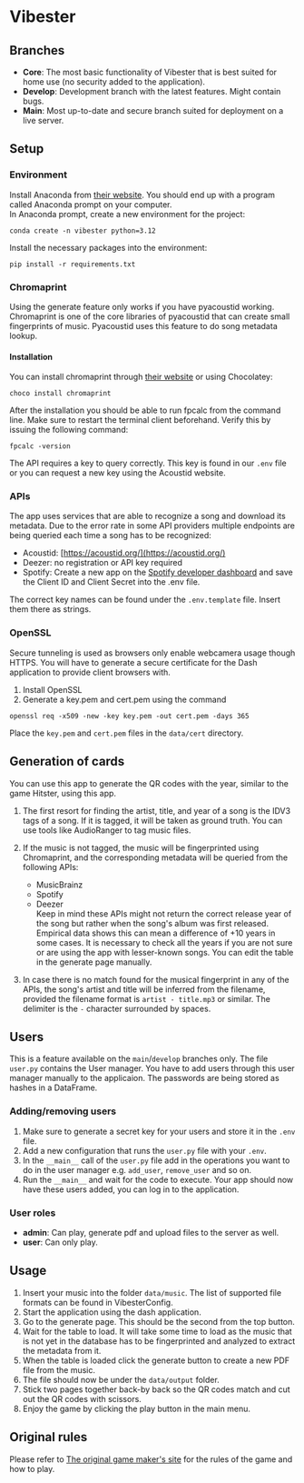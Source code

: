 # Vibester

## Branches

* **Core**: The most basic functionality of Vibester that is best suited for home use (no security added to the application).
* **Develop**: Development branch with the latest features. Might contain bugs.
* **Main**: Most up-to-date and secure branch suited for deployment on a live server.

## Setup

### Environment
Install Anaconda from [their website](https://www.anaconda.com/download). You should end up with a program called Anaconda prompt on your computer.  
In Anaconda prompt, create a new environment for the project:
```
conda create -n vibester python=3.12
```
Install the necessary packages into the environment:
```
pip install -r requirements.txt
```

### Chromaprint
Using the generate feature only works if you have pyacoustid working. Chromaprint is one of the core libraries of pyacoustid that can create small fingerprints of music. Pyacoustid uses this feature to do song metadata lookup.

#### Installation
You can install chromaprint through  [their website](https://acoustid.org/chromaprint) or using Chocolatey:
```
choco install chromaprint
```
After the installation you should be able to run fpcalc from the command line. Make sure to restart the terminal client beforehand. Verify this by issuing the following command:
```
fpcalc -version
```
The API requires a key to query correctly. This key is found in our `.env` file or you can request a new key using the Acoustid website.

### APIs

The app uses services that are able to recognize a song and download its metadata. Due to the error rate in some API providers multiple endpoints are being queried each time a song has to be recognized:  

- Acoustid: [https://acoustid.org/](https://acoustid.org/)  
- Deezer: no registration or API key required  
- Spotify: Create a new app on the [Spotify developer dashboard](https://developer.spotify.com/dashboard) and save 
the Client ID and Client Secret into the .env file.  

The correct key names can be found under the `.env.template` file. Insert them there as strings.

### OpenSSL

Secure tunneling is used as browsers only enable webcamera usage though HTTPS. You will have to generate a secure certificate for the Dash application to provide client browsers with. 

1. Install OpenSSL
2. Generate a key.pem and cert.pem using the command

```
openssl req -x509 -new -key key.pem -out cert.pem -days 365
```
Place the `key.pem` and `cert.pem` files in the `data/cert` directory. 

## Generation of cards

You can use this app to generate the QR codes with the year, similar to the game Hitster, using this app.

1. The first resort for finding the artist, title, and year of a song is the IDV3 tags of a song. If it is tagged, it will be taken as ground truth. You can use tools like AudioRanger to tag music files.

2. If the music is not tagged, the music will be fingerprinted using Chromaprint, and the corresponding metadata will be queried from the following APIs:
   - MusicBrainz
   - Spotify
   - Deezer  
   Keep in mind these APIs might not return the correct release year of the song but rather when the song's album was first released. Empirical data shows this can mean a difference of +10 years in some cases. It is necessary to check all the years if you are not sure or are using the app with lesser-known songs. You can edit the table in the generate page manually.

3. In case there is no match found for the musical fingerprint in any of the APIs, the song's artist and title will be inferred from the filename, provided the filename format is `artist - title.mp3` or similar. The delimiter is the `-` character surrounded by spaces.

## Users

This is a feature available on the `main`/`develop` branches only. The file `user.py` contains the User manager. You have to add users through this user manager manually to the applicaion. The passwords are being stored as hashes in a DataFrame.

### Adding/removing users

1. Make sure to generate a secret key for your users and store it in the `.env` file. 
2. Add a new configuration that runs the `user.py` file with your `.env`.
3. In the `__main__` call of the `user.py` file add in the operations you want to do in the user manager e.g. `add_user`, `remove_user` and so on. 
4. Run the `__main__` and wait for the code to execute. Your app should now have these users added, you can log in to the application. 

### User roles

* **admin**: Can play, generate pdf and upload files to the server as well. 
* **user**: Can only play. 

## Usage

1. Insert your music into the folder `data/music`. The list of supported file formats can be found in VibesterConfig. 
2. Start the application using the dash application.
3. Go to the generate page. This should be the second from the top button.
4. Wait for the table to load. It will take some time to load as the music that is not yet in the database has to be fingerprinted and analyzed to extract the metadata from it. 
5. When the table is loaded click the generate button to create a new PDF file from the music. 
6. The file should now be under the `data/output` folder. 
7. Stick two pages together back-by back so the QR codes match and cut out the QR codes with scissors.
8. Enjoy the game by clicking the play button in the main menu.

## Original rules

Please refer to [The original game maker's site](https://hitstergame.com/en-us/) for the rules of the game and how to play.